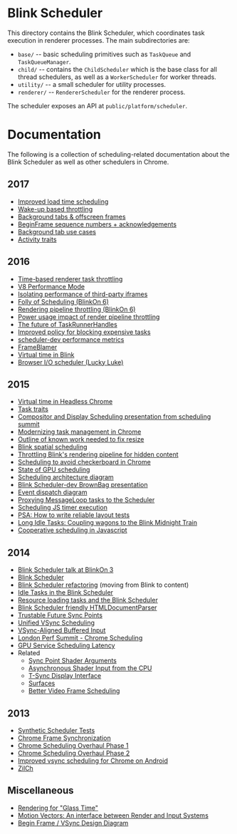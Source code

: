# Blink Scheduler

This directory contains the Blink Scheduler, which coordinates task execution
in renderer processes. The main subdirectories are:

- `base/` -- basic scheduling primitives such as `TaskQueue` and
   `TaskQueueManager`.
- `child/` -- contains the `ChildScheduler` which is the base class for all
   thread schedulers, as well as a `WorkerScheduler` for worker threads.
- `utility/` -- a small scheduler for utility processes.
- `renderer/` -- `RendererScheduler` for the renderer process.

The scheduler exposes an API at `public/platform/scheduler`.

# Documentation

The following is a collection of scheduling-related documentation about the
Blink Scheduler as well as other schedulers in Chrome.


## 2017
* [Improved load time scheduling](https://docs.google.com/document/d/1q5uPIKyUP0X7KaQRyxWXmIzMvKF3fx1j6QPCWhjI82o/edit)
* [Wake-up based throttling](https://docs.google.com/document/d/1A87Ci3_USDyQEdlmXTO1spQxUcR_ML5zqiCsaow4NGM/edit)
* [Background tabs & offscreen frames](https://docs.google.com/document/d/18_sX-KGRaHcV3xe5Xk_l6NNwXoxm-23IOepgMx4OlE4/edit)
* [BeginFrame sequence numbers + acknowledgements](https://docs.google.com/document/d/1nxaunQ0cYWxhtS6Zzfwa99nae74F7gxanbuT5JRpI6Y/edit)
* [Background tab use cases](https://docs.google.com/document/d/16-QGneIkYNbNleoXbdD-mRMYdZAG2JIjMcTVxSC3ZWc/edit)
* [Activity traits](https://docs.google.com/document/d/1BaJpx08vbPz_1LCj9tehnatZNqh1eLPeE9xoUnWdlW4/edit#heading=h.nwhgpfhlxswr)

## 2016

* [Time-based renderer task throttling](https://drive.google.com/open?id=1vCUeGfr2xzZ67SFt2yZjNeaIcXGp2Td6KHN7bI02ySo)
* [V8 Performance Mode](https://drive.google.com/open?id=1bRVAP08qNBvnEm_vO4hW1-NqQC9-lQZjUH29_vwfYRY)
* [Isolating performance of third-party iframes](https://docs.google.com/document/d/1CEggurHQGXenhu_GQT7KnRvtSuowuenXpxVzYSeRxSY/edit)
* [Folly of Scheduling (BlinkOn 6)](https://drive.google.com/open?id=1ZMxbnSn1R1o2-NGztP0mVyOOoQg24bLSqWE1SWXnQ_E)
* [Rendering pipeline throttling (BlinkOn 6)](https://docs.google.com/presentation/d/1aPZzH7J0O29sqA_FzsuWQNDwK6CoNcAcpMvJexsO6Vg/edit)
* [Power usage impact of render pipeline throttling](https://docs.google.com/document/d/1jMuvRYWptZfP5zpvWmPJPRL-iowtgBVX45rSvew0VH4)
* [The future of TaskRunnerHandles](https://docs.google.com/document/d/1A_LRKyTOCzhRPOY4Q3RsePuw4UCsvxuFYx6D18BaYk0/edit#heading=h.xgjl2srtytjt)
* [Improved policy for blocking expensive tasks](https://docs.google.com/document/d/14VdbqN-ehgpNC4KYVpPQFiQpfxOQiVtJgYjXUJGI4f0/edit#)
* [scheduler-dev performance metrics](https://docs.google.com/document/d/15CIJ4eMnwOneshhjFxVjz3FCV7ja9lrlQOEZGWLZdgA/edit)
* [FrameBlamer](https://docs.google.com/document/d/15BB-suCb9j-nFt55yCFJBJCGzLg2qUm3WaSOPb8APtI/edit)
* [Virtual time in Blink](https://drive.google.com/open?id=1y9KDT_ZEzT7pBeY6uzVt1dgKlwc1OB_vY4NZO1zBQmo)
* [Browser I/O scheduler (Lucky Luke)](https://docs.google.com/document/d/1S2AAeoo1xa_vsLbDYBsDHCqhrkfiMgoIPlyRi6kxa5k/edit)

## 2015

* [Virtual time in Headless Chrome](https://docs.google.com/document/d/1dIMHIl1xutUXqXWRXqXrDd3bo9hachIt_ZkPK_BshUs/edit)
* [Task traits](https://docs.google.com/document/d/1d6t7CTobtXLj1gXiBE8SVl_fxJjEazATxYHYGp5ppvE)
* [Compositor and Display Scheduling presentation from scheduling summit](https://docs.google.com/presentation/d/1FpTy5DpIGKt8r2t785y6yrHETkg8v7JfJ26zUxaNDUg/edit?usp=sharing)
* [Modernizing task management in Chrome](https://docs.google.com/document/d/14Q22SKrhN9OykJgRLcHMQVzeXKVJCbx7xQvOeOoNQm4/edit#heading=h.rptt48atxb4e)
* [Outline of known work needed to fix resize](https://docs.google.com/a/chromium.org/document/d/1POLDq-L_T9iZ_Ul39sjOMiOO-yvLnmb1WFsH4JfIyVU/edit?usp=sharing_eid)
* [Blink spatial scheduling](https://docs.google.com/document/d/1k9fL01wwRliVzZW_ibPT8-B9BADz7I87hpFoXFG37aI/edit?pli=1#)
* [Throttling Blink's rendering pipeline for hidden content](https://docs.google.com/document/d/1Dd4qi1b_iX-OCZpelvXxizjq6dDJ76XNtk37SZEoTYQ/edit)
* [Scheduling to avoid checkerboard in Chrome](https://docs.google.com/document/d/1OLp7x06CjBY-0J3TBQzXw8sALHznIx4rYixvnBTbUUA/edit#heading=h.9i2v5u7um22b)
* [State of GPU scheduling](https://docs.google.com/document/d/15gbHgXPyhSlNu1Ku9HF-of8BNOpvsziV1F8IE-kRax4/edit#heading=h.jermw4ib9rwc)
* [Scheduling architecture diagram](https://docs.google.com/drawings/d/1xcHpqhdcIsX0b_sGPuU1SZCsY87UTqJ67qvvbF29oLM/edit)
* [Blink Scheduler-dev BrownBag presentation](https://docs.google.com/presentation/d/1uda_oY0XGMsTsDt9xuWv_eWHWpt_F9VRuL6-5XqBUVY/edit#slide=id.g5e1a23a4d_2274)
* [Event dispatch diagram](https://docs.google.com/drawings/d/1bUukRm-DV34sM7rL2_bSdxaQkZVMQ_5vOa7nzDnmnx8/edit)
* [Proxying MessageLoop tasks to the Scheduler](https://docs.google.com/a/chromium.org/document/d/1qxdh2I61_aB_Uzh1QgNqvdWFBCL_E65G2smoSySw7KU/edit#heading=h.vit0krths7ns)
* [Scheduling JS timer execution](https://docs.google.com/a/chromium.org/document/d/163ow-1wjd6L0rAN3V_U6t12eqVkq4mXDDjVaA4OuvCA/edit?usp=sharing_eid)
* [PSA: How to write reliable layout tests](https://docs.google.com/a/chromium.org/document/d/1Yl4SnTLBWmY1O99_BTtQvuoffP8YM9HZx2YPkEsaduQ/edit#heading=h.ui2te0d6ongo)
* [Long Idle Tasks: Coupling wagons to the Blink Midnight Train](https://docs.google.com/a/chromium.org/document/d/1yBlUdYW8VTIfB-DqhvQqUeP0kf-Ap1W4cao2yQq58Do/edit?pli=1#heading=h.g9y2fheuia8t)
* [Cooperative scheduling in Javascript](https://docs.google.com/a/chromium.org/document/d/1Jb0DRcIeHHFldlI8wkQJ4uAyTZLzNOvH161VBJUF_Oc/edit#)

## 2014

* [Blink Scheduler talk at BlinkOn 3](https://docs.google.com/presentation/d/1V09Qq08_jOucvOFs-C7P4Hz2Vsswa6imqLxAf7ONomQ/edit#slide=id.p)
* [Blink Scheduler](https://docs.google.com/a/chromium.org/document/d/11N2WTV3M0IkZ-kQlKWlBcwkOkKTCuLXGVNylK5E2zvc/edit#heading=h.3ay9sj44f0zd)
* [Blink Scheduler refactoring](https://docs.google.com/a/chromium.org/document/d/16f_RIhZa47uEK_OdtTgzWdRU0RFMTQWMpEWyWXIpXUo/edit#) (moving from Blink to content)
* [Idle Tasks in the Blink Scheduler](https://docs.google.com/a/chromium.org/document/d/1bXcZ45iCr9NPP6UDbY57RCKgSndgaBt9tSgwxV0sg1o/edit)
* [Resource loading tasks and the Blink Scheduler](https://docs.google.com/a/chromium.org/document/d/1kLdtb718AEetE64gL-MmM0YRh7kAkxPpWDRa7OI-scI/edit?usp=sharing_eid)
* [Blink Scheduler friendly HTMLDocumentParser](https://docs.google.com/a/chromium.org/document/d/1Ofil50mhU9IuDkmEdbde18uxquA3WsEdI3vCyYzzDyc/edit#heading=h.fr9ldspsaw6g)
* [Trustable Future Sync Points](https://docs.google.com/document/d/1qqu8c5Gp1faY-AY4CgER-GKs0w7GXlR5YJ-BaIZ4auo/edit?usp=sharing)
* [Unified VSync Scheduling](https://docs.google.com/document/d/13xtO-_NSSnNZRRS1Xq3xGNKZawKc8HQxOid5boBUyX8/edit?usp=sharing)
* [VSync-Aligned Buffered Input](https://docs.google.com/document/d/1L2JTgYMksmXgujKxxhyV45xL8jNhbCh60NQHoueKyS4/edit?usp=sharing)
* [London Perf Summit - Chrome Scheduling](https://docs.google.com/presentation/d/1I105Uk7nlH_Kj4UaqC7Ygkw3eNuDINQXPtYYSusW8Ho/edit?usp=sharing)
* [GPU Service Scheduling Latency](https://docs.google.com/document/d/1hjVckIpb9WBE7A9HUxAmutRJEgSkZO_JAFfgwOE-8NE/edit?usp=sharing)
* Related
  * [Sync Point Shader Arguments](https://docs.google.com/document/d/1GlnjZI0jDNPXZIlhdcU135BGnsP7T3WY0UR4IwjEILU/edit?usp=sharing)
  * [Asynchronous Shader Input from the CPU](https://docs.google.com/document/d/1daXOSiYUHvDcG5dR9OUQWx6rllW127mRcxiVUTK9DdM/edit?usp=sharing)
  * [T-Sync Display Interface](https://docs.google.com/document/d/1ZoH6a-Pxsnh9Xu_2rtF5jss2d352Klpu_23urKghaH0/edit?usp=sharing)
  * [Surfaces](https://docs.google.com/a/chromium.org/document/d/1RxbffpK_GxPtZscXgIEN0N9ZT7IC8BObnbx9ynw92qg/edit?pli=1)
  * [Better Video Frame Scheduling](https://docs.google.com/a/chromium.org/document/d/1xauQd5Tt2MuM82MAwIqIW7IEkVj4VnjWBB-zUODfERQ)

## 2013

* [Synthetic Scheduler Tests](https://docs.google.com/a/chromium.org/document/d/17yhE5Po9By0sCdM1yZT3LiUECaUr_94rQt9j-4tOQIM)
* [Chrome Frame Synchronization](https://docs.google.com/presentation/d/1q2WU0LusCyQFKDMjOSWLj3xGeOxMWmLzConrC8euJpA/edit?usp=sharing)
* [Chrome Scheduling Overhaul Phase 1](https://docs.google.com/document/d/1LUFA8MDpJcDHE0_L2EHvrcwqOMJhzl5dqb0AlBSqHOY/edit?usp=sharing)
* [Chrome Scheduling Overhaul Phase 2](https://docs.google.com/document/d/1VJf2busac85FRQYXhn8hdc-x4yp77JUroTrY-_sj5Ck/edit?usp=sharing)
* [Improved vsync scheduling for Chrome on Android](https://docs.google.com/a/chromium.org/document/d/16822du6DLKDZ1vQVNWI3gDVYoSqCSezgEmWZ0arvkP8/edit)
* [ZilCh](https://docs.google.com/document/d/1HmS0YQtWg2ToY67fE8A33PJUyPSwGUwUCLMk_zjK7ik/edit?usp=sharing)

## Miscellaneous

* [Rendering for "Glass Time"](https://docs.google.com/a/google.com/presentation/d/1oKEunkaeiTwznGaIX_yIhe6HPfZBXhtv8r5J5hz52UI/edit#slide=id.g2b8380fec_0129)
* [Motion Vectors: An interface between Render and Input Systems](http://www.google.com/url?q=http%3A%2F%2Fgo%2Finput-motion-vectors&sa=D&sntz=1&usg=AFQjCNF0sC31c9FLCscR8HtXiz_kP5EaPw)
* [Begin Frame / VSync Design Diagram](https://docs.google.com/a/chromium.org/drawings/d/1WEj-6A-8FmJNIMbd9hvkvxAuOOTwQvkSjbKR79YCt-c/edit)
